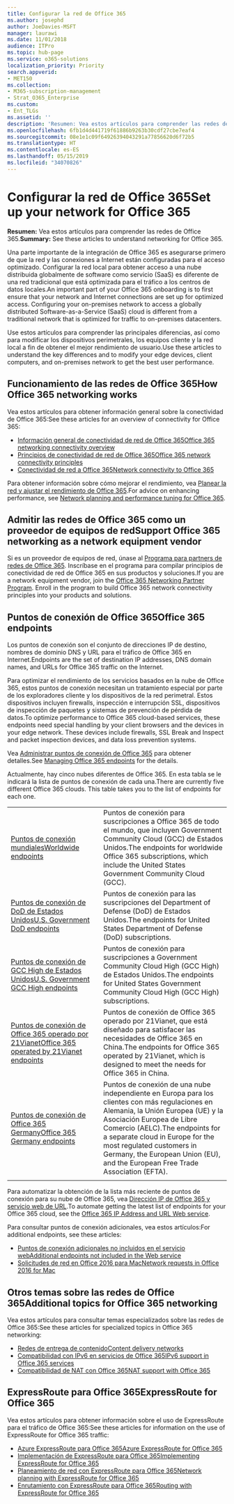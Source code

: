 ```yaml
---
title: Configurar la red de Office 365
ms.author: josephd
author: JoeDavies-MSFT
manager: laurawi
ms.date: 11/01/2018
audience: ITPro
ms.topic: hub-page
ms.service: o365-solutions
localization_priority: Priority
search.appverid:
- MET150
ms.collection:
- M365-subscription-management
- Strat_O365_Enterprise
ms.custom:
- Ent_TLGs
ms.assetid: ''
description: 'Resumen: Vea estos artículos para comprender las redes de Office 365.'
ms.openlocfilehash: 6fb1d4d441719f61886b9263b30cdf27cbe7eaf4
ms.sourcegitcommit: 08e1e1c09f64926394043291a77856620d6f72b5
ms.translationtype: HT
ms.contentlocale: es-ES
ms.lasthandoff: 05/15/2019
ms.locfileid: "34070826"
---
```

# <a name="set-up-your-network-for-office-365"></a><span data-ttu-id="27f63-103">Configurar la red de Office 365</span><span class="sxs-lookup"><span data-stu-id="27f63-103">Set up your network for Office 365</span></span>

<span data-ttu-id="27f63-104">**Resumen:** Vea estos artículos para comprender las redes de Office 365.</span><span class="sxs-lookup"><span data-stu-id="27f63-104">**Summary:** See these articles to understand networking for Office 365.</span></span>
  
<span data-ttu-id="27f63-p101">Una parte importante de la integración de Office 365 es asegurarse primero de que la red y las conexiones a Internet están configuradas para el acceso optimizado. Configurar la red local para obtener acceso a una nube distribuida globalmente de software como servicio (SaaS) es diferente de una red tradicional que está optimizada para el tráfico a los centros de datos locales.</span><span class="sxs-lookup"><span data-stu-id="27f63-p101">An important part of your Office 365 onboarding is to first ensure that your network and Internet connections are set up for optimized access. Configuring your on-premises network to access a globally distributed Software-as-a-Service (SaaS) cloud is different from a traditional network that is optimized for traffic to on-premises datacenters.</span></span> 

<span data-ttu-id="27f63-107">Use estos artículos para comprender las principales diferencias, así como para modificar los dispositivos perimetrales, los equipos cliente y la red local a fin de obtener el mejor rendimiento de usuario.</span><span class="sxs-lookup"><span data-stu-id="27f63-107">Use these articles to understand the key differences and to modify your  edge devices, client computers, and on-premises network to get the best user performance.</span></span>

## <a name="how-office-365-networking-works"></a><span data-ttu-id="27f63-108">Funcionamiento de las redes de Office 365</span><span class="sxs-lookup"><span data-stu-id="27f63-108">How Office 365 networking works</span></span>

<span data-ttu-id="27f63-109">Vea estos artículos para obtener información general sobre la conectividad de Office 365:</span><span class="sxs-lookup"><span data-stu-id="27f63-109">See these articles for an overview of connectivity for Office 365:</span></span>

- [<span data-ttu-id="27f63-110">Información general de conectividad de red de Office 365</span><span class="sxs-lookup"><span data-stu-id="27f63-110">Office 365 networking connectivity overview</span></span>](office-365-networking-overview.md)
- [<span data-ttu-id="27f63-111">Principios de conectividad de red de Office 365</span><span class="sxs-lookup"><span data-stu-id="27f63-111">Office 365 network connectivity principles</span></span>](office-365-network-connectivity-principles.md)
- [<span data-ttu-id="27f63-112">Conectividad de red a Office 365</span><span class="sxs-lookup"><span data-stu-id="27f63-112">Network connectivity to Office 365</span></span>](network-connectivity.md)

<span data-ttu-id="27f63-113">Para obtener información sobre cómo mejorar el rendimiento, vea [Planear la red y ajustar el rendimiento de Office 365](network-planning-and-performance.md).</span><span class="sxs-lookup"><span data-stu-id="27f63-113">For advice on enhancing performance, see [Network planning and performance tuning for Office 365](network-planning-and-performance.md).</span></span>

## <a name="support-office-365-networking-as-a-network-equipment-vendor"></a><span data-ttu-id="27f63-114">Admitir las redes de Office 365 como un proveedor de equipos de red</span><span class="sxs-lookup"><span data-stu-id="27f63-114">Support Office 365 networking as a network equipment vendor</span></span>

<span data-ttu-id="27f63-p102">Si es un proveedor de equipos de red, únase al [Programa para partners de redes de Office 365](office-365-networking-partner-program.md). Inscríbase en el programa para compilar principios de conectividad de red de Office 365 en sus productos y soluciones.</span><span class="sxs-lookup"><span data-stu-id="27f63-p102">If you are a network equipment vendor, join the [Office 365 Networking Partner Program](office-365-networking-partner-program.md). Enroll in the program to build Office 365 network connectivity principles into your products and solutions.</span></span> 

## <a name="office-365-endpoints"></a><span data-ttu-id="27f63-117">Puntos de conexión de Office 365</span><span class="sxs-lookup"><span data-stu-id="27f63-117">Office 365 endpoints</span></span>

<span data-ttu-id="27f63-118">Los puntos de conexión son el conjunto de direcciones IP de destino, nombres de dominio DNS y URL para el tráfico de Office 365 en Internet.</span><span class="sxs-lookup"><span data-stu-id="27f63-118">Endpoints are the set of destination IP addresses, DNS domain names, and URLs for Office 365 traffic on the Internet.</span></span> 

<span data-ttu-id="27f63-p103">Para optimizar el rendimiento de los servicios basados en la nube de Office 365, estos puntos de conexión necesitan un tratamiento especial por parte de los exploradores cliente y los dispositivos de la red perimetral. Estos dispositivos incluyen firewalls, inspección e interrupción SSL, dispositivos de inspección de paquetes y sistemas de prevención de pérdida de datos.</span><span class="sxs-lookup"><span data-stu-id="27f63-p103">To optimize performance to Office 365 cloud-based services, these endpoints need special handling by your client browsers and the devices in your edge network. These devices include firewalls, SSL Break and Inspect and packet inspection devices, and data loss prevention systems.</span></span>

<span data-ttu-id="27f63-121">Vea [Administrar puntos de conexión de Office 365](managing-office-365-endpoints.md) para obtener detalles.</span><span class="sxs-lookup"><span data-stu-id="27f63-121">See [Managing Office 365 endpoints](managing-office-365-endpoints.md) for the details.</span></span>

<span data-ttu-id="27f63-p104">Actualmente, hay cinco nubes diferentes de Office 365. En esta tabla se le indicará la lista de puntos de conexión de cada una.</span><span class="sxs-lookup"><span data-stu-id="27f63-p104">There are currently five different Office 365 clouds. This table takes you to the list of endpoints for each one.</span></span>

|||
|:-------|:-----|
| [<span data-ttu-id="27f63-124">Puntos de conexión mundiales</span><span class="sxs-lookup"><span data-stu-id="27f63-124">Worldwide endpoints</span></span>](urls-and-ip-address-ranges.md) | <span data-ttu-id="27f63-125">Puntos de conexión para suscripciones a Office 365 de todo el mundo, que incluyen Government Community Cloud (GCC) de Estados Unidos.</span><span class="sxs-lookup"><span data-stu-id="27f63-125">The endpoints for worldwide Office 365 subscriptions, which include the United States Government Community Cloud (GCC).</span></span> |
| [<span data-ttu-id="27f63-126">Puntos de conexión de DoD de Estados Unidos</span><span class="sxs-lookup"><span data-stu-id="27f63-126">U.S. Government DoD endpoints</span></span>](office-365-u-s-government-dod-endpoints.md) | <span data-ttu-id="27f63-127">Puntos de conexión para las suscripciones del Department of Defense (DoD) de Estados Unidos.</span><span class="sxs-lookup"><span data-stu-id="27f63-127">The endpoints for United States Department of Defense (DoD) subscriptions.</span></span> |
| [<span data-ttu-id="27f63-128">Puntos de conexión de GCC High de Estados Unidos</span><span class="sxs-lookup"><span data-stu-id="27f63-128">U.S. Government GCC High endpoints</span></span>](office-365-u-s-government-gcc-high-endpoints.md) | <span data-ttu-id="27f63-129">Puntos de conexión para suscripciones a Government Community Cloud High (GCC High) de Estados Unidos.</span><span class="sxs-lookup"><span data-stu-id="27f63-129">The endpoints for United States Government Community Cloud High (GCC High) subscriptions.</span></span> |
| [<span data-ttu-id="27f63-130">Puntos de conexión de Office 365 operado por 21Vianet</span><span class="sxs-lookup"><span data-stu-id="27f63-130">Office 365 operated by 21Vianet endpoints</span></span>](urls-and-ip-address-ranges-21vianet.md) | <span data-ttu-id="27f63-131">Puntos de conexión de Office 365 operado por 21Vianet, que está diseñado para satisfacer las necesidades de Office 365 en China.</span><span class="sxs-lookup"><span data-stu-id="27f63-131">The endpoints for Office 365 operated by 21Vianet, which is designed to meet the needs for Office 365 in China.</span></span> |
| [<span data-ttu-id="27f63-132">Puntos de conexión de Office 365 Germany</span><span class="sxs-lookup"><span data-stu-id="27f63-132">Office 365 Germany endpoints</span></span>](office-365-germany-endpoints.md) | <span data-ttu-id="27f63-133">Puntos de conexión de una nube independiente en Europa para los clientes con más regulaciones en Alemania, la Unión Europea (UE) y la Asociación Europea de Libre Comercio (AELC).</span><span class="sxs-lookup"><span data-stu-id="27f63-133">The endpoints for a separate cloud in Europe for the most regulated customers in Germany, the European Union (EU), and the European Free Trade Association (EFTA).</span></span> |
|||

<span data-ttu-id="27f63-134">Para automatizar la obtención de la lista más reciente de puntos de conexión para su nube de Office 365, vea [Dirección IP de Office 365 y servicio web de URL](office-365-ip-web-service.md).</span><span class="sxs-lookup"><span data-stu-id="27f63-134">To automate getting the latest list of endpoints for your Office 365 cloud, see the [Office 365 IP Address and URL Web service](office-365-ip-web-service.md).</span></span>

<span data-ttu-id="27f63-135">Para consultar puntos de conexión adicionales, vea estos artículos:</span><span class="sxs-lookup"><span data-stu-id="27f63-135">For additional endpoints, see these articles:</span></span>

- [<span data-ttu-id="27f63-136">Puntos de conexión adicionales no incluidos en el servicio web</span><span class="sxs-lookup"><span data-stu-id="27f63-136">Additional endpoints not included in the Web service</span></span>](additional-office365-ip-addresses-and-urls.md)
- [<span data-ttu-id="27f63-137">Solicitudes de red en Office 2016 para Mac</span><span class="sxs-lookup"><span data-stu-id="27f63-137">Network requests in Office 2016 for Mac</span></span>](network-requests-in-office-2016-for-mac.md)


## <a name="additional-topics-for-office-365-networking"></a><span data-ttu-id="27f63-138">Otros temas sobre las redes de Office 365</span><span class="sxs-lookup"><span data-stu-id="27f63-138">Additional topics for Office 365 networking</span></span>

<span data-ttu-id="27f63-139">Vea estos artículos para consultar temas especializados sobre las redes de Office 365:</span><span class="sxs-lookup"><span data-stu-id="27f63-139">See these articles for specialized topics in Office 365 networking:</span></span>

- [<span data-ttu-id="27f63-140">Redes de entrega de contenido</span><span class="sxs-lookup"><span data-stu-id="27f63-140">Content delivery networks</span></span>](content-delivery-networks.md)
- [<span data-ttu-id="27f63-141">Compatibilidad con IPv6 en servicios de Office 365</span><span class="sxs-lookup"><span data-stu-id="27f63-141">IPv6 support in Office 365 services</span></span>](ipv6-support.md)
- [<span data-ttu-id="27f63-142">Compatibilidad de NAT con Office 365</span><span class="sxs-lookup"><span data-stu-id="27f63-142">NAT support with Office 365</span></span>](nat-support-with-office-365.md)

## <a name="expressroute-for-office-365"></a><span data-ttu-id="27f63-143">ExpressRoute para Office 365</span><span class="sxs-lookup"><span data-stu-id="27f63-143">ExpressRoute for Office 365</span></span>

<span data-ttu-id="27f63-144">Vea estos artículos para obtener información sobre el uso de ExpressRoute para el tráfico de Office 365:</span><span class="sxs-lookup"><span data-stu-id="27f63-144">See these articles for information on the use of ExpressRoute for Office 365 traffic:</span></span>

- [<span data-ttu-id="27f63-145">Azure ExpressRoute para Office 365</span><span class="sxs-lookup"><span data-stu-id="27f63-145">Azure ExpressRoute for Office 365</span></span>](azure-expressroute.md)
- [<span data-ttu-id="27f63-146">Implementación de ExpressRoute para Office 365</span><span class="sxs-lookup"><span data-stu-id="27f63-146">Implementing ExpressRoute for Office 365</span></span>](implementing-expressroute.md)
- [<span data-ttu-id="27f63-147">Planeamiento de red con ExpressRoute para Office 365</span><span class="sxs-lookup"><span data-stu-id="27f63-147">Network planning with ExpressRoute for Office 365</span></span>](network-planning-with-expressroute.md)
- [<span data-ttu-id="27f63-148">Enrutamiento con ExpressRoute para Office 365</span><span class="sxs-lookup"><span data-stu-id="27f63-148">Routing with ExpressRoute for Office 365</span></span>](routing-with-expressroute.md)
